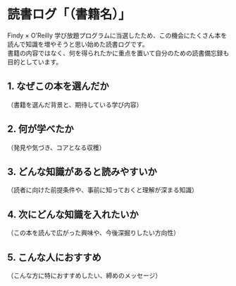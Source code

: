 # 読書ログ「（書籍名）」

Findy × O’Reilly 学び放題プログラムに当選したため、この機会にたくさん本を読んで知識を増やそうと思い始めた読書ログです。  
書籍の内容ではなく、何を得られたかに重点を置いて自分のための読書備忘録も目的としています。

## 1. なぜこの本を選んだか
（書籍を選んだ背景と、期待している学び内容）

## 2. 何が学べたか
（発見や気づき、コアとなる収穫）

## 3. どんな知識があると読みやすいか
（読者に向けた前提条件や、事前に知っておくと理解が深まる知識）

## 4. 次にどんな知識を入れたいか
（この本を読んで広がった興味や、今後深掘りしたい方向性）

## 5. こんな人におすすめ
（こんな方に特におすすめしたい、締めのメッセージ）
